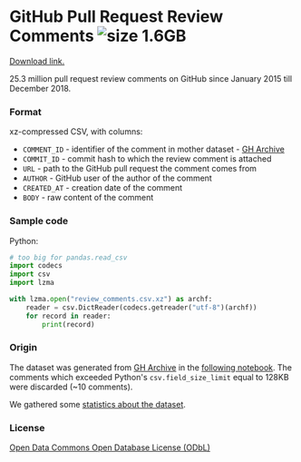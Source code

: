 # GitHub Pull Request Review Comments ![size 1.6GB](https://img.shields.io/badge/size-1.6GB-green.svg)

[Download link.](https://drive.google.com/file/d/1bPEmq0qS_jvRlb9M1veLzyUJiAcV_Buz)

25.3 million pull request review comments on GitHub since January 2015 till December 2018.

### Format

xz-compressed CSV, with columns:

* `COMMENT_ID` - identifier of the comment in mother dataset - [GH Archive](https://www.gharchive.org/)
* `COMMIT_ID` - commit hash to which the review comment is attached
* `URL` - path to the GitHub pull request the comment comes from
* `AUTHOR` - GitHub user of the author of the comment
* `CREATED_AT` - creation date of the comment
* `BODY` - raw content of the comment

### Sample code

Python:
```python
# too big for pandas.read_csv
import codecs
import csv
import lzma

with lzma.open("review_comments.csv.xz") as archf:
    reader = csv.DictReader(codecs.getreader("utf-8")(archf))
    for record in reader:
        print(record)
```

### Origin

The dataset was generated from [GH Archive](https://www.gharchive.org/) in the [following notebook](PR_review_comments_generation.ipynb).
The comments which exceeded Python's `csv.field_size_limit` equal to 128KB were discarded (~10 comments).

We gathered some [statistics about the dataset](PR_review_comments_stats.ipynb).

### License

[Open Data Commons Open Database License (ODbL)](https://opendatacommons.org/licenses/odbl/)
